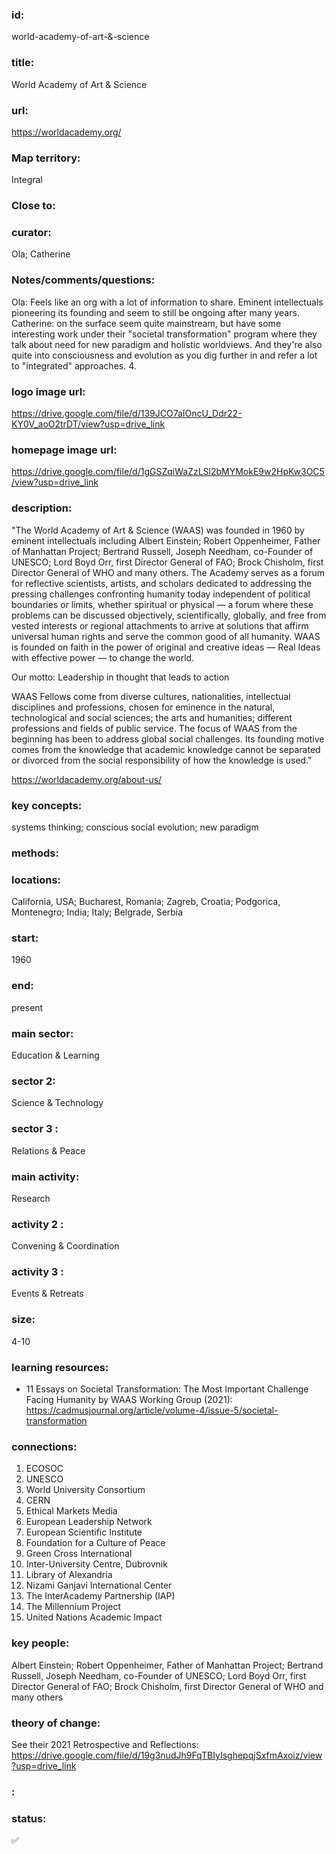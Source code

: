 ### id: 
  world-academy-of-art-&-science
### title: 
  World Academy of Art & Science
### url: 
  https://worldacademy.org/
### Map territory: 
  Integral
### Close to: 
  
### curator: 
  Ola; Catherine
### Notes/comments/questions: 
  Ola: Feels like an org with a lot of information to share. Eminent intellectuals pioneering its founding and seem to still be ongoing after many years.
Catherine: on the surface seem quite mainstream, but have some interesting work under their "societal transformation" program where they talk about need for new paradigm and holistic worldviews. And they're also quite into consciousness and evolution as you dig further in and refer a lot to "integrated" approaches. 4.
### logo image url: 
  https://drive.google.com/file/d/139JCO7aIOncU_Ddr22-KY0V_aoO2trDT/view?usp=drive_link
### homepage image url: 
  https://drive.google.com/file/d/1gGSZqiWaZzLSl2bMYMokE9w2HpKw3OC5/view?usp=drive_link
### description: 
  "The World Academy of Art & Science (WAAS) was founded in 1960 by eminent intellectuals including Albert Einstein; Robert Oppenheimer, Father of Manhattan Project; Bertrand Russell, Joseph Needham, co-Founder of UNESCO; Lord Boyd Orr, first Director General of FAO; Brock Chisholm, first Director General of WHO and many others. The Academy serves as a forum for reflective scientists, artists, and scholars dedicated to addressing the pressing challenges confronting humanity today independent of political boundaries or limits, whether spiritual or physical — a forum where these problems can be discussed objectively, scientifically, globally, and free from vested interests or regional attachments to arrive at solutions that affirm universal human rights and serve the common good of all humanity. WAAS is founded on faith in the power of original and creative ideas — Real Ideas with effective power — to change the world.

​Our motto​: ​​​Leadership in thought that leads to action

WAAS Fellows come from diverse cultures, nationalities, intellectual disciplines and professions, chosen for eminence in the natural, technological and social sciences; the arts and humanities; different professions and fields of public service. The focus of WAAS from the beginning has been to address global social challenges. Its founding motive comes from the knowledge that academic knowledge cannot be separated or divorced from the social responsibility of how the knowledge is used."

https://worldacademy.org/about-us/
### key concepts: 
  systems thinking; conscious social evolution; new paradigm
### methods: 
  
### locations: 
  California, USA; Bucharest, Romania; Zagreb, Croatia; Podgorica, Montenegro; India; Italy; Belgrade, Serbia
### start: 
  1960
### end: 
  present
### main sector: 
  Education & Learning
### sector 2: 
  Science & Technology
### sector 3 : 
  Relations & Peace
### main activity: 
  Research
### activity 2 : 
  Convening & Coordination
### activity 3 : 
  Events & Retreats
### size: 
  4-10
### learning resources: 
  - 11 Essays on Societal Transformation: The Most Important Challenge Facing Humanity by WAAS Working Group (2021): https://cadmusjournal.org/article/volume-4/issue-5/societal-transformation 
### connections: 
  1. ECOSOC
2. UNESCO
3. World University Consortium
4. CERN
5. Ethical Markets Media
6. European Leadership Network
7. European Scientific Institute
8. Foundation for a Culture of Peace
9. Green Cross International
10. Inter-University Centre, Dubrovnik
11. Library of Alexandria
12. Nizami Ganjavi International Center
13. The InterAcademy Partnership (IAP)
14. The Millennium Project
15. United Nations Academic Impact

### key people: 
  Albert Einstein; Robert Oppenheimer, Father of Manhattan Project; Bertrand Russell, Joseph Needham, co-Founder of UNESCO; Lord Boyd Orr, first Director General of FAO; Brock Chisholm, first Director General of WHO and many others
### theory of change: 
  See their 2021 Retrospective and Reflections: https://drive.google.com/file/d/19g3nudJh9FqTBIyIsghepqjSxfmAxoiz/view?usp=drive_link
### : 
  
### status: 
  ✅
